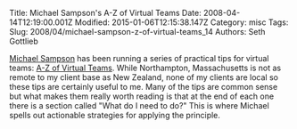 Title: Michael Sampson&#39;s A-Z of Virtual Teams
Date: 2008-04-14T12:19:00.001Z
Modified: 2015-01-06T12:15:38.147Z
Category: misc
Tags: 
Slug: 2008/04/michael-sampson-z-of-virtual-teams_14
Authors: Seth Gottlieb

[Michael Sampson](http://www.michaelsampson.net) has been running a series of practical tips for virtual teams: [A-Z of Virtual Teams](http://www.michaelsampson.net/2008/03/a-z-of-virtua-1.html).  While Northampton, Massachusetts is not as remote to my client base as New Zealand, none of my clients are local so these tips are certainly useful to me.  Many of the tips are common sense but what makes them really worth reading is that at the end of each one there is a section called "What do I need to do?"  This is where Michael spells out actionable strategies for applying the principle.

